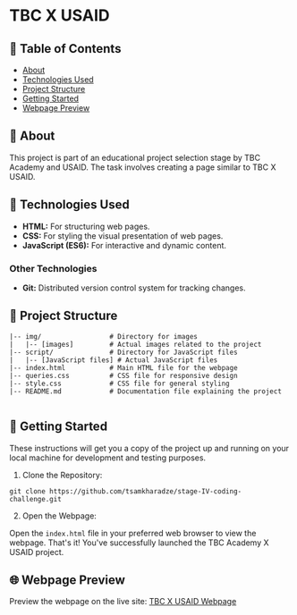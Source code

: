 # TBC X USAID

## 📝 Table of Contents

- [About](#about)
- [Technologies Used](#technologies_used)
- [Project Structure](#project_structure)
- [Getting Started](#getting_started)
- [Webpage Preview](#webpage_preview)

## 🧐 About <a name = "about"></a>

This project is part of an educational project selection stage by TBC Academy and USAID. The task involves creating a page similar to TBC X USAID.

## 🤖 Technologies Used <a name="technologies_used"></a>

- **HTML:** For structuring web pages.
- **CSS:** For styling the visual presentation of web pages.
- **JavaScript (ES6):** For interactive and dynamic content.

### Other Technologies

- **Git:** Distributed version control system for tracking changes.

## 🧩 Project Structure <a name="project_structure"></a>

```stage-IV-coding-challenge/
|-- img/                 # Directory for images
|   |-- [images]         # Actual images related to the project
|-- script/              # Directory for JavaScript files
|   |-- [JavaScript files] # Actual JavaScript files
|-- index.html           # Main HTML file for the webpage
|-- queries.css          # CSS file for responsive design
|-- style.css            # CSS file for general styling
|-- README.md            # Documentation file explaining the project


```

## 🏁 Getting Started <a name = "getting_started"></a>

These instructions will get you a copy of the project up and running on your local machine for development and testing purposes.

1. Clone the Repository:

```
git clone https://github.com/tsamkharadze/stage-IV-coding-challenge.git
```

2. Open the Webpage:

Open the `index.html` file in your preferred web browser to view the webpage.
That's it! You've successfully launched the TBC Academy X USAID project.

## 🌐 Webpage Preview <a name="webpage_preview"></a>

Preview the webpage on the live site: [TBC X USAID Webpage](https://tsamkharadze.github.io/stage-IV-coding-challenge/)
